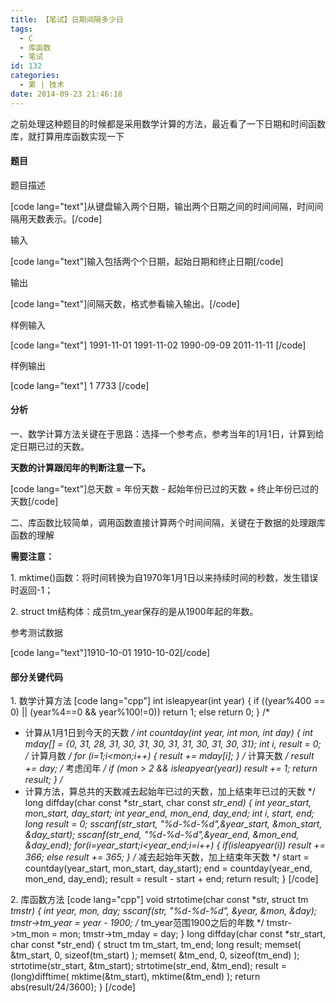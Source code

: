 ```yaml
---
title: 【笔试】日期间隔多少日
tags:
  - C
  - 库函数
  - 笔试
id: 132
categories:
  - 累 | 技术
date: 2014-09-23 21:46:18
---
```


之前处理这种题目的时候都是采用数学计算的方法，最近看了一下日期和时间函数库，就打算用库函数实现一下

#### 题目

题目描述

[code lang="text"]从键盘输入两个日期，输出两个日期之间的时间间隔，时间间隔用天数表示。[/code]

<!-- more -->

输入

[code lang="text"]输入包括两个个日期，起始日期和终止日期[/code]

输出

[code lang="text"]间隔天数，格式参看输入输出。[/code]

样例输入

[code lang="text"]
1991-11-01 1991-11-02
1990-09-09 2011-11-11
[/code]

样例输出

[code lang="text"]
1
7733
[/code]

#### 分析

一、数学计算方法关键在于思路：选择一个参考点，参考当年的1月1日，计算到给定日期已过的天数。

**天数的计算跟闰年的判断注意一下。**

[code lang="text"]总天数 = 年份天数 - 起始年份已过的天数 + 终止年份已过的天数[/code]

二、库函数比较简单，调用函数直接计算两个时间间隔，关键在于数据的处理跟库函数的理解

**需要注意：**

1\. mktime()函数：将时间转换为自1970年1月1日以来持续时间的秒数，发生错误时返回-1；

2\. struct tm结构体：成员tm_year保存的是从1900年起的年数。

参考测试数据

[code lang="text"]1910-10-01 1910-10-02[/code]

#### 部分关键代码

1\. 数学计算方法
[code lang="cpp"]
int isleapyear(int year)
{
    if ((year%400 == 0) || (year%4==0 &amp;&amp; year%100!=0))
        return 1;
    else 
        return 0;
}
/*
 * 计算从1月1日到今天的天数
 */
int countday(int year, int mon, int day)
{
    int mday[] = {0, 31, 28, 31, 30, 31, 30, 31, 31, 30, 31, 30, 31};
    int i, result = 0;
    /* 计算月数 */
    for (i=1;i&lt;mon;i++) {
        result += mday[i];
    }
    /* 计算天数 */
    result += day;
    /* 考虑闰年 */
    if (mon &gt; 2 &amp;&amp; isleapyear(year))
        result += 1;
    return result;
}
/*
 * 计算方法，算总共的天数减去起始年已过的天数，加上结束年已过的天数
 */
long diffday(char const *str_start, char const *str_end)
{
    int year_start, mon_start, day_start;
    int year_end, mon_end, day_end;
    int i, start, end;
    long result = 0;
    sscanf(str_start, &quot;%d-%d-%d&quot;,&amp;year_start, &amp;mon_start, &amp;day_start);
    sscanf(str_end, &quot;%d-%d-%d&quot;,&amp;year_end, &amp;mon_end, &amp;day_end);
    for(i=year_start;i&lt;year_end;i=i++) {
        if(isleapyear(i)) 
            result += 366;
        else
            result += 365;
    }
    /* 减去起始年天数，加上结束年天数 */
    start = countday(year_start, mon_start, day_start);
    end = countday(year_end, mon_end, day_end);
    result = result - start + end;
    return result;
}
[/code]

2\. 库函数方法
[code lang="cpp"]
void strtotime(char const *str, struct tm *tmstr)
{
    int year, mon, day;
    sscanf(str, &quot;%d-%d-%d&quot;, &amp;year, &amp;mon, &amp;day);
    tmstr-&gt;tm_year = year - 1900;         /* tm_year范围1900之后的年数 */
    tmstr-&gt;tm_mon = mon;
    tmstr-&gt;tm_mday = day;
}
long diffday(char const *str_start, char const *str_end)
{
    struct tm tm_start, tm_end;
    long result;
    memset( &amp;tm_start, 0, sizeof(tm_start) );
    memset( &amp;tm_end, 0, sizeof(tm_end) );
    strtotime(str_start, &amp;tm_start);
    strtotime(str_end, &amp;tm_end);
    result = (long)difftime( mktime(&amp;tm_start), mktime(&amp;tm_end) );
    return abs(result/24/3600);
}
[/code]